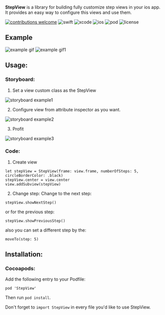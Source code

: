 **StepView** is a library for building fully customize step views in your ios app. It provides an easy way to configure this views and use them.

[![contributions welcome](https://img.shields.io/badge/contributions-welcome-brightgreen.svg?style=flat)](https://github.com/vladislovshilov/StepView/issues) ![swift](https://img.shields.io/badge/swift-4.0+-orange.svg) ![xcode](https://img.shields.io/badge/Xcode-9.0+-blue.png) ![ios](https://img.shields.io/badge/ios-8.0+-blue.svg) ![pod](https://img.shields.io/cocoapods/v/StepView.svg?style=flat) ![license](https://img.shields.io/cocoapods/l/StepView.png)

## Example 

![example gif](https://media.giphy.com/media/450INtPPuYp3h7W07H/giphy.gif) ![example gif1](https://media.giphy.com/media/7A1drTOKUM46ElGgqF/giphy.gif)

## Usage:
### Storyboard:

1. Set a view custom class as the StepView

![storyboard example1](https://i.ibb.co/QJvnjNn/Screen-Shot-2018-12-18-at-12-38-52-PM.png)

2. Configure view from attribute inspector as you want.

![storyboard example2](https://i.ibb.co/MpF7s44/Screen-Shot-2018-12-18-at-12-42-48-PM.png)

3. Profit

![storyboard example3](https://i.ibb.co/yPkvtX4/Screen-Shot-2018-12-18-at-12-43-26-PM.png)

### Code:

1. Create view
```
let stepView = StepView(frame: view.frame, numberOfSteps: 5, circleBorderColor: .black)
stepView.center = view.center
view.addSubview(stepView)
```

2. Change step:
Change to the next step:
```
stepView.showNextStep()
```
or for the previous step:
```
stepView.showPreviousStep()
```
also you can set a different step by the:
```
moveTo(step: 5)
```

## Installation:
### Cocoapods:
Add the following entry to your Podfile:
```
pod 'StepView'
```
Then run ```pod install```.

Don't forget to ```import StepView``` in every file you'd like to use StepView.
